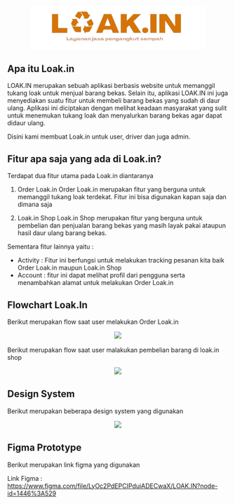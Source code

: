<p align="center"><img src="public/logo.png" width="400"></p>

## Apa itu Loak.in

LOAK.IN merupakan sebuah aplikasi berbasis website untuk memanggil tukang loak untuk menjual barang bekas. Selain itu, aplikasi LOAK.IN ini juga menyediakan suatu fitur untuk membeli barang bekas yang sudah di daur ulang. Aplikasi ini diciptakan dengan melihat keadaan masyarakat yang sulit untuk menemukan tukang loak dan menyalurkan barang bekas agar dapat didaur ulang.

Disini kami membuat Loak.in untuk user, driver dan juga admin.

## Fitur apa saja yang ada di Loak.in?

Terdapat dua fitur utama pada Loak.in diantaranya
1. Order Loak.in
Order Loak.in merupakan fitur yang berguna untuk memanggil tukang loak terdekat. Fitur ini bisa digunakan kapan saja dan dimana saja

2. Loak.in Shop 
Loak.in Shop merupakan fitur yang berguna untuk pembelian dan penjualan barang bekas yang masih layak pakai ataupun hasil daur ulang barang bekas.

Sementara fitur lainnya yaitu :
- Activity : Fitur ini berfungsi untuk melakukan tracking pesanan kita baik Order Loak.in maupun Loak.in Shop
- Account : fitur ini dapat melihat profil dari pengguna serta menambahkan alamat untuk melakukan Order Loak.in

## Flowchart Loak.In

Berikut merupakan flow saat user melakukan Order Loak.in

<p align="center"><img src="https://drive.google.com/uc?export=view&id=1K9FPscJWoHZGUgctrhvVPcIn6Lz7ikfm" width="400"></p>


Berikut merupakan flow saat user malakukan pembelian barang di loak.in shop

<p align="center"><img src="https://drive.google.com/uc?export=view&id=1xZVcJ5tncuBikZSFMfSoYGy96CdLz29v" width="400"></p>

## Design System

Berikut merupakan beberapa design system yang digunakan 

<p align="center"><img src="https://drive.google.com/uc?export=view&id=1W6_XPvAAiXfjDD52pKYn1fSn53Q5Szs4" width="1000"></p>

## Figma Prototype

Berikut merupakan link figma yang digunakan

<p>Link Figma : <a href="https://www.figma.com/file/LyOc2PdEPCIPduiADECwaX/LOAK.IN?node-id=1446%3A529" target="_blank">https://www.figma.com/file/LyOc2PdEPCIPduiADECwaX/LOAK.IN?node-id=1446%3A529</a></p>

